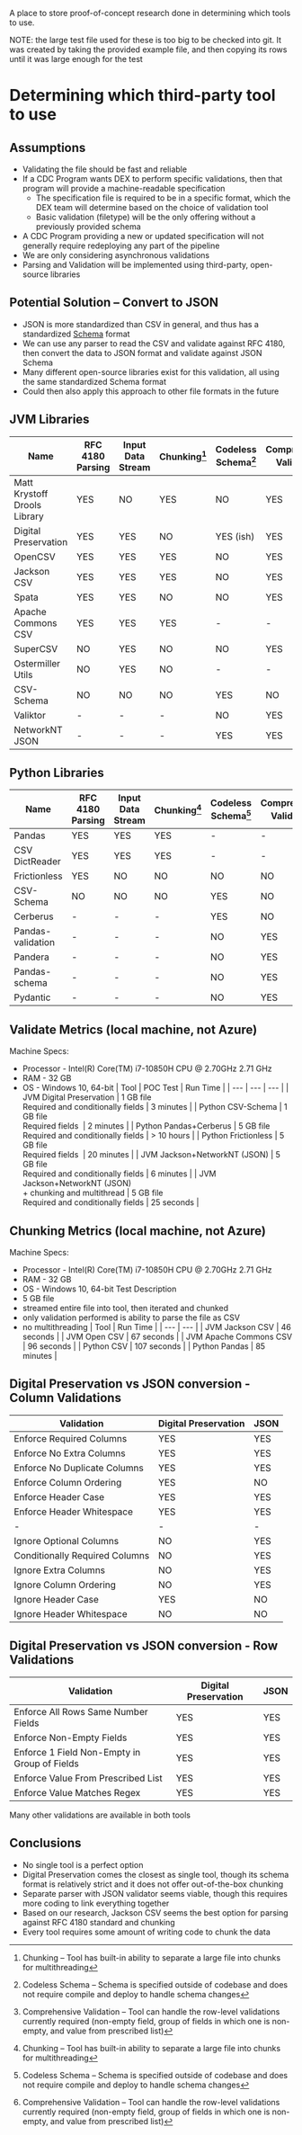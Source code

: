 A place to store proof-of-concept research done in determining which tools to use.

NOTE: the large test file used for these is too big to be checked into git. It was created by taking the provided example file, and then copying its rows until it was large enough for the test


# Determining which third-party tool to use
## Assumptions​
* Validating the file should be fast and reliable​
* If a CDC Program wants DEX to perform specific validations, then that program will provide a machine-readable specification​
  * The specification file is required to be in a specific format, which the DEX team will determine based on the choice of validation tool​
  * Basic validation (filetype) will be the only offering without a previously provided schema​
* A CDC Program providing a new or updated specification will not generally require redeploying any part of the pipeline​
* We are only considering asynchronous validations​
* Parsing and Validation will be implemented using third-party, open-source libraries​

## Potential Solution – Convert to JSON​
* JSON is more standardized than CSV in general, and thus has a standardized [Schema](https://json-schema.org/learn/getting-started-step-by-step.html​) format​
* We can use any parser to read the CSV and validate against RFC 4180, then convert the data to JSON format and validate against JSON Schema​
* Many different open-source libraries exist for this validation, all using the same standardized Schema format​
* Could then also apply this approach to other file formats in the future​

## JVM Libraries
| Name​                         | RFC 4180 Parsing​ | Input Data Stream​ | Chunking[^1]​ | Codeless Schema[^2]​ | Comprehensive Validation[^3]​ |
| ---                          | ---              | ---               | ---          | ---                 | ---                          |
| Matt Krystoff Drools Library​ | YES​              | NO​                | YES​          | NO​                  | YES​                          |
| Digital Preservation​         | YES​              | YES​               | NO​           | YES (ish)​           | YES​                          |
| OpenCSV​                      | YES​              | YES​               | YES​          | NO​                  | YES​                          |
| Jackson CSV​                  | YES​              | YES​               | YES​          | NO​                  | YES​                          |
| Spata​                        | YES​              | YES​               | NO​           | NO​                  | YES​                          |
| Apache Commons CSV​           | YES​              | YES​               | YES​          | -​                   | -​                            |
| SuperCSV​                     | NO​               | YES​               | NO​           | NO​                  | YES​                          |
| Ostermiller Utils​            | NO​               | YES​               | NO​           | -​                   | -​                            |
| CSV-Schema​                   | NO​               | NO​                | NO​           | YES​                 | NO​                           |
| Valiktor​                     | -​                | -​                 | -​            | NO​                  | YES​                          |
| NetworkNT JSON​               | -​                | -​                 | -​            | YES​                 | YES​                          |

[^1]: Chunking – Tool has built-in ability to separate a large file into chunks for multithreading​
[^2]: Codeless Schema – Schema is specified outside of codebase and does not require compile and deploy to handle schema changes
[^3]: Comprehensive Validation – Tool can handle the row-level validations currently required (non-empty field, group of fields in which one is non-empty, and value from prescribed list)

## Python Libraries
| Name​                         | RFC 4180 Parsing​ | Input Data Stream​ | Chunking[^1]​ | Codeless Schema[^2]​ | Comprehensive Validation[^3]​ |
| ---                          | ---              | ---               | ---          | ---                 | ---                          |
| Pandas​                       | YES​              | YES​               | YES​          | -​                   | -​                            |
| CSV DictReader​               | YES​              | YES​               | YES​          | -​                   | -​                            |
| Frictionless​                 | YES​              | NO​                | NO​           | NO​                  | NO​                           |
| CSV-Schema​                   | NO​               | NO​                | NO​           | YES​                 | NO​                           |
| Cerberus​                     | -​                | -​                 | -​            | YES​                 | NO​                           |
| Pandas-validation​            | -​                | -​                 | -​            | NO​                  | YES​                          |
| Pandera​                      | -​                | -​                 | -​            | NO​                  | YES​                          |
| Pandas-schema​                | -​                | -​                 | -​            | NO​                  | YES​                          |
| Pydantic​                     | -​                | -​                 | -​            | NO​                  | YES​                          |

[^1]: Chunking – Tool has built-in ability to separate a large file into chunks for multithreading​
[^2]: Codeless Schema – Schema is specified outside of codebase and does not require compile and deploy to handle schema changes
[^3]: Comprehensive Validation – Tool can handle the row-level validations currently required (non-empty field, group of fields in which one is non-empty, and value from prescribed list)

## Validate Metrics (local machine, not Azure)
Machine Specs:​
* Processor - Intel(R) Core(TM) i7-10850H CPU @ 2.70GHz   2.71 GHz​
* RAM - 32 GB​
* OS - Windows 10, 64-bit​
| Tool​                                                         | POC Test​                                         | Run Time   |
| ---                                                          | ---                                              | ---        |
| JVM Digital Preservation​                                     | 1 GB file <br> Required and conditionally fields ​| 3 minutes​​​  |
| Python CSV-Schema​                                            | 1 GB file ​<br> Required fields ​                  | 2 minutes​​​  |
| Python Pandas+Cerberus​                                       | 5 GB file ​<br> Required and conditionally fields​ | > 10 hours​ |
| Python Frictionless​                                          | 5 GB file ​<br> Required fields ​                  | 20 minutes​ |
| JVM Jackson+NetworkNT (JSON)​                                 | 5 GB file ​<br> Required and conditionally fields ​| 6 minutes​  |
| JVM Jackson+NetworkNT (JSON) <br> + chunking and multithread​ | 5 GB file ​<br> Required and conditionally fields | 25 seconds​ |

## Chunking Metrics (local machine, not Azure)​
​Machine Specs:​
* Processor - Intel(R) Core(TM) i7-10850H CPU @ 2.70GHz   2.71 GHz​
* RAM - 32 GB​
* OS - Windows 10, 64-bit​
Test Description
* 5 GB file
* streamed entire file into tool, then iterated and chunked
* only validation performed is ability to parse the file as CSV
* no multithreading
| Tool​                   | Run Time    |
| ---                    | ---         |
| JVM Jackson CSV​        | 46 seconds​  |
| JVM Open CSV​           | 67 seconds​  |
| JVM Apache Commons CSV​ | 96 seconds​  |
| Python CSV​             | 107 seconds​ |
| Python Pandas​          | 85 minutes​  |

## Digital Preservation vs JSON conversion​ - Column Validations​
| Validation​                     | Digital Preservation​ | JSON​ |
| ---                            | ---                  | ---  |
| Enforce Required Columns​       | YES​                  | YES​  |
| Enforce No Extra Columns​       | YES​                  | YES​  |
| Enforce No Duplicate Columns​   | YES​                  | YES​  |
| Enforce Column Ordering​        | YES​                  | NO​   |
| Enforce Header Case​            | YES​                  | YES​  |
| Enforce Header Whitespace​      | YES​                  | YES​  |
| -                              | -                    | -    |
| Ignore Optional Columns​        | NO​                   | YES​  |
| Conditionally Required Columns​ | NO​                   | YES​  |
| Ignore Extra Columns​           | NO​                   | YES​  |
| Ignore Column Ordering​         | NO​                   | YES​  |
| Ignore Header Case​             | YES​                  | NO​   |
| Ignore Header Whitespace​       | NO​                   | NO​   | 

## Digital Preservation vs JSON conversion​ - Row Validations​
| Validation​                                   | Digital Preservation​ | JSON​ |
| ---                                          | ---                  | ---  |
| Enforce All Rows Same Number Fields​          | YES​                  | YES​  |
| Enforce Non-Empty Fields​                     | YES​                  | YES​  |
| Enforce 1 Field Non-Empty in Group of Fields | YES​                  | YES​  |
| Enforce Value From Prescribed List​           | YES​                  | YES​  |
| Enforce Value Matches Regex​                  | YES​                  | YES​  |

Many other validations are available in both tools

## Conclusions
* No single tool is a perfect option​
* Digital Preservation comes the closest as single tool, though its schema format is relatively strict and it does not offer out-of-the-box chunking​
* Separate parser with JSON validator seems viable​, though this requires more coding to link everything together
* Based on our research, Jackson CSV seems the best option for parsing against RFC 4180 standard and chunking
* Every tool requires some amount of writing code to chunk the data